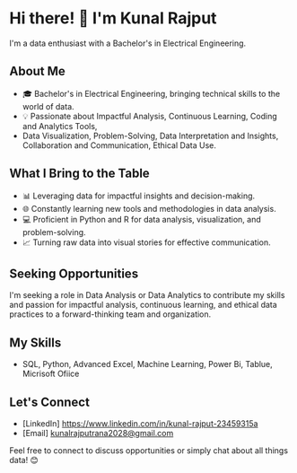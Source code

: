# Hi there! 👋 I'm Kunal Rajput

I'm a data enthusiast with a Bachelor's in Electrical Engineering.

## About Me

- 🎓 Bachelor's in Electrical Engineering, bringing technical skills to the world of data.
- 💡 Passionate about Impactful Analysis, Continuous Learning, Coding and Analytics Tools,
- Data Visualization, Problem-Solving, Data Interpretation and Insights, Collaboration and Communication, Ethical Data Use.

## What I Bring to the Table

- 📊 Leveraging data for impactful insights and decision-making.
- 🌐 Constantly learning new tools and methodologies in data analysis.
- 💻 Proficient in Python and R for data analysis, visualization, and problem-solving.
- 📈 Turning raw data into visual stories for effective communication.

## Seeking Opportunities

I'm seeking a role in Data Analysis or Data Analytics to contribute my skills and passion for impactful analysis, continuous learning, and ethical data practices to a forward-thinking team and organization.

## My Skills
- SQL, Python, Advanced Excel, Machine Learning, Power Bi, Tablue, Micrisoft Ofiice

## Let's Connect

- [LinkedIn] https://www.linkedin.com/in/kunal-rajput-23459315a
- [Email] kunalrajputrana2028@gmail.com 

Feel free to connect to discuss opportunities or simply chat about all things data! 😊
